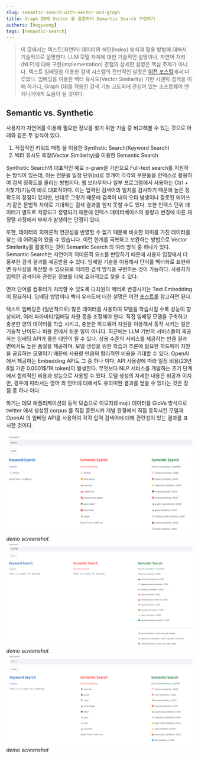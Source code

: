 ```yaml
---
slug: semantic-search-with-vector-and-graph
title: Graph DB에 Vector 를 통합하여 Semantic Search 구현하기
authors: [bogyeong]
tags: [semantic-search]
---
```


> 이 글에서는 텍스트(자연어) 데이터의 색인(Index) 방식과 활용 방법에 대해서 기술적으로 설명한다. LLM 모델 자체에 대한 기술적인 설명이나, 자연어 처리(NLP)에 대해 구현(implementation) 관점의 상세한 설명은 핵심 주제가 아니다.
> 텍스트 임베딩을 이용한 검색 시스템의 전반적인 설명은 [이전 포스팅](blog/txt-index-with-vector-embeddings)에서 다루었다.
> 임베딩을 이용한 벡터 유사도(Vector Similarity) 기반 시맨틱 검색을 이해 하거나, Graph DB를 적용한 검색 기능 고도화에 관심이 있는 소프트웨어 엔지니어에게 도움이 될 것이다.

## Semantic vs. Synthetic

사용자가 자연어를 이용해 필요한 정보를 찾기 위한 기술 중 비교해볼 수 있는 것으로 아래와 같은 두 방식이 있다. 
1. 직접적인 키워드 매칭 을 이용한 Synthetic Search(Keyword Search) 
2. 벡터 유사도 측정(Vector Similarity)을 이용한 Semantic Search

Synthetic Search의 대표적인 예로 n-gram을 기반으로 Full-text search를 지원하는 방식이 있는데, 이는 전문을 일정 단위(n)로 쪼개어 각각의 부분들을 인덱스로 활용하여 검색 정확도를 올리는 방법이다. 웹 브라우저나 일부 프로그램에서 사용하는 Ctrl + f(찾기)기능이 바로 대표적이다. 이는 입력된 검색어의 일치를 검사하기 때문에 높은 정확도의 장점이 있지만, 반대로 그렇기 때문에 검색어 내의 오타 발생이나 잘못된 띄어쓰기 같은 문법적 차이로 기대하는 검색 결과를 얻지 못할 수도 있다. 또한 인덱스 단위 데이터가 별도로 저장되고 정렬되기 때문에 인덱스 데이터베이스의 용량과 변경에 따른 재 정렬 과정에서 부하가 발생하는 단점이 있다.

또한, 데이터의 의미론적 연관성을 반영할 수 없기 때문에 비슷한 의미를 가진 데이터를 찾는 데 어려움이 있을 수 있습니다. 이런 한계를 극복하고 보완하는 방법으로 Vector Similarity를 활용하는 것이 Semantic Search 의 여러 방식 중 하나가 있다. 
Semantic Search는 자연어의 의미론적 요소를 반영하기 때문에 사용자 입장에서 더 풍부한 검색 결과를 제공받을 수 있다. 임베일 기술을 이용해서 단어를 벡터화로 표현하면 유사성을 계산할 수 있으므로 이러한 검색 방식을 구현하는 것이 가능하다. 사용자가 입력한 검색어와 관련된 정보를 더욱 효과적으로 찾을 수 있다. 

먼저 단어를 컴퓨터가 처리할 수 있도록 다차원의 벡터로 변경시키는 Text Embedding이 필요하다.  임베딩 방법이나 벡터 유사도에 대한 설명은 이전 [포스트를](blog/txt-index-with-vector-embeddings) 참고하면 된다.

텍스트 임베딩은 (일반적으로) 많은 데이터를 사용하여 모델을 학습시킬 수록 성능이 향상되며, 여러 파라미터/임베딩 차원 등을 조정해야 한다. 직접 임베딩 모델을 구축하고 충분한 양의 데이터를 학습 시키고, 충분한 하드웨어 자원을 이용해서 동작 시키는 일은 기술적 난이도나 비용 면에서 쉬운 일이 아니다. 최근에는 LLM 기반의 서비스들이 제공하는 임베딩 API가 좋은 대안이 될 수 있다. 상용 수준의 서비스를 제공하는 만큼 결과 면에서도 높은 품질을 제공하며, 모델 생성을 위한 학습과 추론에 필요한 하드웨어 자원을 공유하는 모델이기 때문에 사용량 만큼의 합리적인 비용을 기대할 수 있다. OpenAI에서 제공하는 Embedding API도 그 중 하나 이다. API 사용량에 따라 일정 비용(23년 6월 기준 0.0001$/1K token)이 발생한다. 무엇보다 NLP 서비스를 개발하는 초기 단계에서 합리적인 비용과 성능으로 사용할 수 있다. 모델 생성의 자세한 내용은 비공개 이지만, 경우에 따라서는 영어 외 언어에 대해서도 유의미한 결과를 얻을 수 있다는 것은 장점 중 하나 이다. 

하기는 데모 애플리케이션의 동작 모습으로 이모지(Emoji) 데이터를 GloVe 방식으로 twitter 에서 생성된 corpus 를 직접 훈련시켜 개발 환경에서 직접 동작시킨 모델과 OpenAI 의 임베딩 API를 사용하여 각각 입력 검색어에 대해 관련성이 있는 결과를 표시한 것이다.

![demo-screenshot-01](img/demo-screenshot-01.png)*demo screenshot*
![demo-screenshot-02](img/demo-screenshot-02.png)*demo screenshot*
![demo-screenshot-03](img/demo-screenshot-03.png)*demo screenshot*
